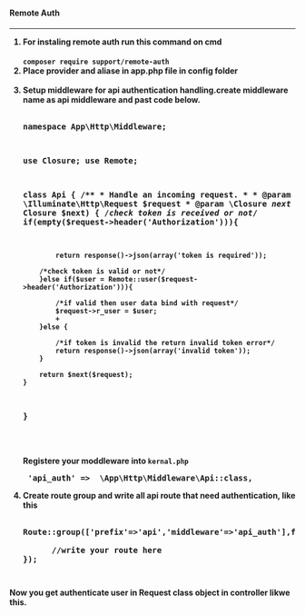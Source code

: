 <h4><b>Remote Auth</b><h4><hr>

<ol>
  <li> For instaling remote auth run this command on cmd <br><br>
        <code>composer require support/remote-auth</code><br>
  </li>
  <li>Place provider and aliase in app.php file in config folder</li>
  <br>
  <li>Setup middleware for api authentication handling.create middleware name as api middleware and past code below.<br> <br>
<pre><?php

namespace App\Http\Middleware;

use Closure;
use Remote;

class Api
{
    /**
     * Handle an incoming request.
     *
     * @param  \Illuminate\Http\Request  $request
     * @param  \Closure  $next
     * @return mixed
     */
    public function handle($request, Closure $next)
    {
        /*check token is received or not*/
        if(empty($request->header('Authorization'))){

            return response()->json(array('token is required'));

        /*check token is valid or not*/
        }else if($user = Remote::user($request->header('Authorization'))){
          
            /*if valid then user data bind with request*/
            $request->r_user = $user;
            +
        }else {
            
            /*if token is invalid the return invalid token error*/
            return response()->json(array('invalid token'));
        }
        
        return $next($request);
    }
}
 </pre> 
 <br><br>Registere your moddleware into <code>kernal.php</code><br>
 <pre> 'api_auth' =>  \App\Http\Middleware\Api::class,
</pre>
 
  </li>
   <li> Create route group and write all api route that need authentication, like this <br><br>
    
   <pre>Route::group(['prefix'=>'api','middleware'=>'api_auth'],function(){
     
      //write your route here
}); <pre>
</li>
</ol>  

<p>Now you get authenticate user in Request class object in controller likwe this.
<br>
  <br>
  
</p>

